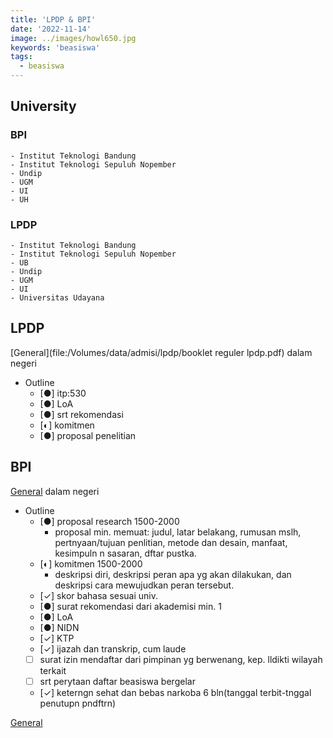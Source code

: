 ```yaml
---
title: 'LPDP & BPI'
date: '2022-11-14'
image: ../images/howl650.jpg
keywords: 'beasiswa'
tags:
  - beasiswa
---
```


## University

### BPI

    - Institut Teknologi Bandung
    - Institut Teknologi Sepuluh Nopember
    - Undip
    - UGM
    - UI
    - UH

### LPDP

    - Institut Teknologi Bandung
    - Institut Teknologi Sepuluh Nopember
    - UB
    - Undip
    - UGM
    - UI
    - Universitas Udayana

## LPDP

[General](file:/Volumes/data/admisi/lpdp/booklet reguler lpdp.pdf)
dalam negeri

- Outline
  - [●] itp:530
  - [●] LoA
  - [●] srt rekomendasi
  - [◐] komitmen
  - [●] proposal penelitian

## BPI

[General](file:/Volumes/data/admisi/bpi)
dalam negeri

- Outline
  - [●] proposal research 1500-2000
    - proposal min. memuat: judul, latar belakang, rumusan mslh, pertnyaan/tujuan penlitian, metode dan desain, manfaat, kesimpuln n sasaran, dftar pustka.
  - [◐] komitmen 1500-2000
    - deskripsi diri, deskripsi peran apa yg akan dilakukan, dan deskripsi cara mewujudkan peran tersebut.
  - [✓] skor bahasa sesuai univ.
  - [●] surat rekomendasi dari akademisi min. 1
  - [●] LoA
  - [●] NIDN
  - [✓] KTP
  - [✓] ijazah dan transkrip, cum laude
  - [ ] surat izin mendaftar dari pimpinan yg berwenang, kep. lldikti wilayah terkait
  - [ ] srt perytaan daftar beasiswa bergelar
  - [✓] keterngn sehat dan bebas narkoba 6 bln(tanggal terbit-tnggal penutupn pndftrn)

[General](https://beasiswa.kemdikbud.go.id/informasi/)
